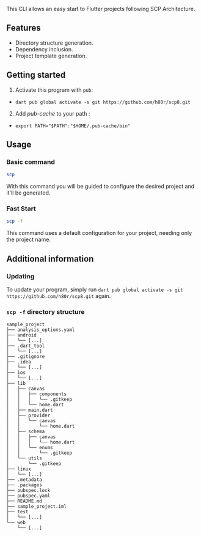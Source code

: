 This CLI allows an easy start to Flutter projects following SCP Architecture.

## Features

- Directory structure generation.
- Dependency inclusion.
- Project template generation.

## Getting started

1. Activate this program with `pub`:
  - `dart pub global activate -s git https://github.com/h80r/scp8.git`
2. Add _pub-cache_ to your path :
  - `export PATH="$PATH":"$HOME/.pub-cache/bin"`

## Usage

### Basic command

```bash
scp
```
With this command you will be guided to configure the desired project and it'll be generated.

### Fast Start

```bash
scp -f
```
This command uses a default configuration for your project, needing only the project name.

## Additional information

### Updating

To update your program, simply run `dart pub global activate -s git https://github.com/h80r/scp8.git` again.

### `scp -f` directory structure

```
sample_project
├── analysis_options.yaml
├── android
│   └── [...]
├── .dart_tool
│   └── [...]
├── .gitignore
├── .idea
│   └── [...]
├── ios
│   └── [...]
├── lib
│   ├── canvas
│   │   ├── components
│   │   │   └── .gitkeep
│   │   └── home.dart
│   ├── main.dart
│   ├── provider
│   │   └── canvas
│   │       └── home.dart
│   ├── schema
│   │   ├── canvas
│   │   │   └── home.dart
│   │   └── enums
│   │       └── .gitkeep
│   └── utils
│       └── .gitkeep
├── linux
│   └── [...]
├── .metadata
├── .packages
├── pubspec.lock
├── pubspec.yaml
├── README.md
├── sample_project.iml
├── test
│   └── [...]
└── web
    └── [...]
```
